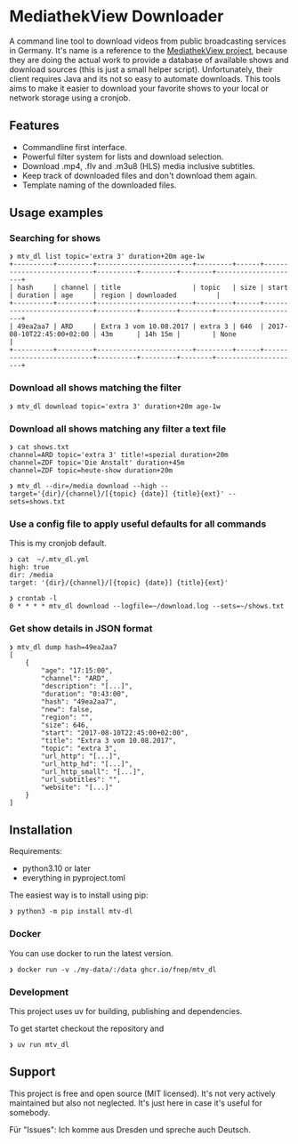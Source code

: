 # MediathekView Downloader

A command line tool to download videos from public broadcasting services in Germany. It's name is a reference to the [MediathekView project](https://github.com/mediathekview/MediathekView), because they are doing the actual work to provide a database of available shows and download sources (this is just a small helper script). Unfortunately, their client requires Java and its not so easy to automate downloads. This tools aims to make it easier to download your favorite shows to your local or network storage using a cronjob.


## Features

- Commandline first interface.
- Powerful filter system for lists and download selection.
- Download .mp4, .flv and .m3u8 (HLS) media inclusive subtitles.
- Keep track of downloaded files and don't download them again.
- Template naming of the downloaded files.


## Usage examples


### Searching for shows

```shell
❯ mtv_dl list topic='extra 3' duration+20m age-1w
+----------+---------+------------------------+---------+------+---------------------------+----------+---------+--------+---------------------+
| hash     | channel | title                  | topic   | size | start                     | duration | age     | region | downloaded          |
+----------+---------+------------------------+---------+------+---------------------------+----------+---------+--------+---------------------+
| 49ea2aa7 | ARD     | Extra 3 vom 10.08.2017 | extra 3 | 646  | 2017-08-10T22:45:00+02:00 | 43m      | 14h 15m |        | None                |
+----------+---------+------------------------+---------+------+---------------------------+----------+---------+--------+---------------------+
```

### Download all shows matching the filter

```shell
❯ mtv_dl download topic='extra 3' duration+20m age-1w
```


### Download all shows matching any filter a text file

```shell
❯ cat shows.txt
channel=ARD topic='extra 3' title!=spezial duration+20m
channel=ZDF topic='Die Anstalt' duration+45m
channel=ZDF topic=heute-show duration+20m
```

```shell
❯ mtv_dl --dir=/media download --high --target='{dir}/{channel}/[{topic} {date}] {title}{ext}' --sets=shows.txt
```

### Use a config file to apply useful defaults for all commands

This is my cronjob default.

```shell
❯ cat  ~/.mtv_dl.yml
high: true
dir: /media
target: '{dir}/{channel}/[{topic} {date}] {title}{ext}'
```

```shell
❯ crontab -l
0 *	* * * mtv_dl download --logfile=~/download.log --sets=~/shows.txt
```


### Get show details in JSON format

```shell
❯ mtv_dl dump hash=49ea2aa7
[
    {
        "age": "17:15:00",
        "channel": "ARD",
        "description": "[...]",
        "duration": "0:43:00",
        "hash": "49ea2aa7",
        "new": false,
        "region": "",
        "size": 646,
        "start": "2017-08-10T22:45:00+02:00",
        "title": "Extra 3 vom 10.08.2017",
        "topic": "extra 3",
        "url_http": "[...]",
        "url_http_hd": "[...]",
        "url_http_small": "[...]",
        "url_subtitles": "",
        "website": "[...]"
    }
]
```

## Installation


Requirements:

- python3.10 or later
- everything in pyproject.toml

The easiest way is to install using pip:

```shell
❯ python3 -m pip install mtv-dl
```

### Docker

You can use docker to run the latest version. 

```shell
❯ docker run -v ./my-data/:/data ghcr.io/fnep/mtv_dl
```

### Development


This project uses uv for building, publishing and dependencies.

To get startet checkout the repository and

```shell
❯ uv run mtv_dl
```

## Support

This project is free and open source (MIT licensed). It's not very actively maintained but also not neglected. It's just here in case it's useful for somebody. 

Für "Issues": Ich komme aus Dresden und spreche auch Deutsch.
